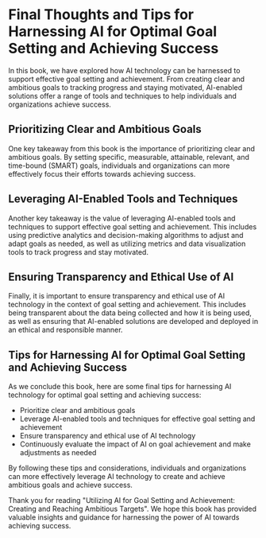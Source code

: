 Final Thoughts and Tips for Harnessing AI for Optimal Goal Setting and Achieving Success
===============================================================================================================

In this book, we have explored how AI technology can be harnessed to support effective goal setting and achievement. From creating clear and ambitious goals to tracking progress and staying motivated, AI-enabled solutions offer a range of tools and techniques to help individuals and organizations achieve success.

Prioritizing Clear and Ambitious Goals
--------------------------------------

One key takeaway from this book is the importance of prioritizing clear and ambitious goals. By setting specific, measurable, attainable, relevant, and time-bound (SMART) goals, individuals and organizations can more effectively focus their efforts towards achieving success.

Leveraging AI-Enabled Tools and Techniques
------------------------------------------

Another key takeaway is the value of leveraging AI-enabled tools and techniques to support effective goal setting and achievement. This includes using predictive analytics and decision-making algorithms to adjust and adapt goals as needed, as well as utilizing metrics and data visualization tools to track progress and stay motivated.

Ensuring Transparency and Ethical Use of AI
-------------------------------------------

Finally, it is important to ensure transparency and ethical use of AI technology in the context of goal setting and achievement. This includes being transparent about the data being collected and how it is being used, as well as ensuring that AI-enabled solutions are developed and deployed in an ethical and responsible manner.

Tips for Harnessing AI for Optimal Goal Setting and Achieving Success
---------------------------------------------------------------------

As we conclude this book, here are some final tips for harnessing AI technology for optimal goal setting and achieving success:

* Prioritize clear and ambitious goals
* Leverage AI-enabled tools and techniques for effective goal setting and achievement
* Ensure transparency and ethical use of AI technology
* Continuously evaluate the impact of AI on goal achievement and make adjustments as needed

By following these tips and considerations, individuals and organizations can more effectively leverage AI technology to create and achieve ambitious goals and achieve success.

Thank you for reading "Utilizing AI for Goal Setting and Achievement: Creating and Reaching Ambitious Targets". We hope this book has provided valuable insights and guidance for harnessing the power of AI towards achieving success.
